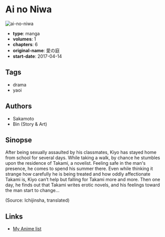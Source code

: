 # Ai no Niwa

![ai-no-niwa](https://cdn.myanimelist.net/images/manga/2/226291.jpg)

-   **type**: manga
-   **volumes**: 1
-   **chapters**: 6
-   **original-name**: 愛の庭
-   **start-date**: 2017-04-14

## Tags

-   drama
-   yaoi

## Authors

-   Sakamoto
-   Bin (Story & Art)

## Sinopse

After being sexually assaulted by his classmates, Kiyo has stayed home from school for several days. While taking a walk, by chance he stumbles upon the residence of Takami, a novelist. Feeling safe in the man's presence, he comes to spend his summer there. Even while thinking it strange how carefully he is being treated and how oddly affectionate Takami is, Kiyo can’t help but falling for Takami more and more. Then one day, he finds out that Takami writes erotic novels, and his feelings toward the man start to change...

(Source: Ichijinsha, translated)

## Links

-   [My Anime list](https://myanimelist.net/manga/120730/Ai_no_Niwa)
